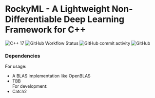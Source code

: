 # RockyML - A Lightweight Non-Differentiable Deep Learning Framework for C++  
![C++ 17](https://img.shields.io/badge/C%2B%2B-17-blueviolet?style=flat)
![GitHub Workflow Status](https://img.shields.io/github/workflow/status/amirabbasasadi/RockyML/CTest?label=build%20%26%20test)
![GitHub commit activity](https://img.shields.io/github/commit-activity/m/amirabbasasadi/RockyML)
![GitHub](https://img.shields.io/github/license/amirabbasasadi/RockyML)  

### Dependencies
For usage:  
- A BLAS implementation like OpenBLAS
- TBB  
For development:  
- Catch2